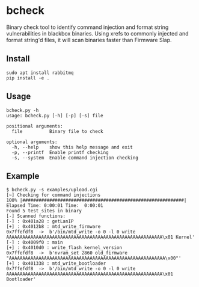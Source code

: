 # bcheck

Binary check tool to identify command injection and format string vulnerabilities in blackbox binaries. Using xrefs to commonly injected and format string'd files, it will scan binaries faster than Firmware Slap.

## Install

```
sudo apt install rabbitmq
pip install -e .
```

## Usage
```
bcheck.py -h
usage: bcheck.py [-h] [-p] [-s] file

positional arguments:
  file          Binary file to check

optional arguments:
  -h, --help    show this help message and exit
  -p, --printf  Enable printf checking
  -s, --system  Enable command injection checking
```

## Example

```
$ bcheck.py -s examples/upload.cgi
[~] Checking for command injections
100% |############################################################| Elapsed Time: 0:00:01 Time:  0:00:01
Found 5 test sites in binary
[-] Scanned functions:
[-] : 0x401a28 : getLanIP
[+] : 0x4012b8 : mtd_write_firmware
0x7ffefdf8	->	b'/bin/mtd_write -o 0 -l 0 write AAAAAAAAAAAAAAAAAAAAAAAAAAAAAAAAAAAAAAAAAAAAAAAAAAAAAAAAAA\x01 Kernel'
[-] : 0x4009f0 : main
[+] : 0x4010d0 : write_flash_kernel_version
0x7ffefdf8	->	b'nvram_set 2860 old_firmware "AAAAAAAAAAAAAAAAAAAAAAAAAAAAAAAAAAAAAAAAAAAAAAAAAAAAAAAAAA\x00"'
[+] : 0x401338 : mtd_write_bootloader
0x7ffefdf8	->	b'/bin/mtd_write -o 0 -l 0 write AAAAAAAAAAAAAAAAAAAAAAAAAAAAAAAAAAAAAAAAAAAAAAAAAAAAAAAAAA\x01 Bootloader'

```